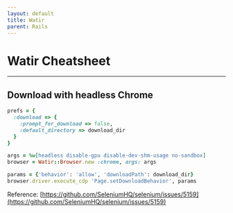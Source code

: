 ```yaml
---
layout: default
title: Watir
parent: Rails
---
```


# Watir Cheatsheet

---

## Download with headless Chrome

```rb
prefs = {
  :download => {
    :prompt_for_download => false,
    :default_directory => download_dir
  }
}

args = %w[headless disable-gpu disable-dev-shm-usage no-sandbox]
browser = Watir::Browser.new :chrome, args: args

params = {'behavior': 'allow', 'downloadPath': download_dir}
browser.driver.execute_cdp 'Page.setDownloadBehavior', params
```

Reference: [https://github.com/SeleniumHQ/selenium/issues/5159](https://github.com/SeleniumHQ/selenium/issues/5159)
